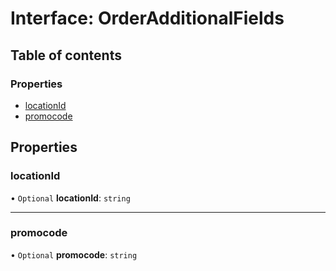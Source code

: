 # Interface: OrderAdditionalFields

## Table of contents

### Properties

- [locationId](OrderAdditionalFields.md#locationid)
- [promocode](OrderAdditionalFields.md#promocode)

## Properties

### locationId

• `Optional` **locationId**: `string`

___

### promocode

• `Optional` **promocode**: `string`
